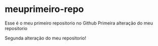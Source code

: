 # meuprimeiro-repo
Esse é o meu primeiro repositorio no Github
Primeira alteração do meu repositorio

Segunda alteração do meu repositorio!
